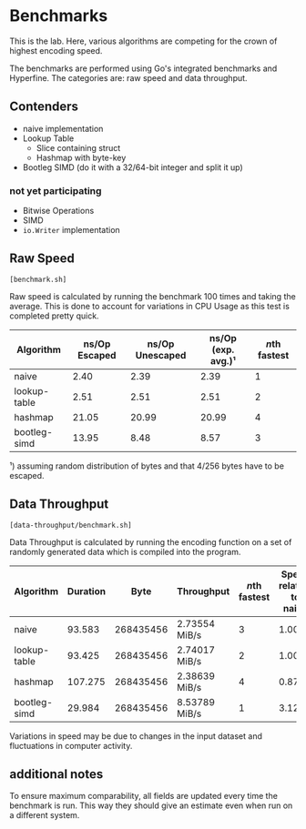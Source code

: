 # Benchmarks

This is the lab. Here, various algorithms are competing for the crown of highest
encoding speed.

The benchmarks are performed using Go's integrated benchmarks and Hyperfine. The
categories are: raw speed and data throughput.

## Contenders

- naive implementation
- Lookup Table
	- Slice containing struct
	- Hashmap with byte-key
- Bootleg SIMD (do it with a 32/64-bit integer and split it up)

### not yet participating

- Bitwise Operations
- SIMD
- `io.Writer` implementation

## Raw Speed

`[benchmark.sh]` 

Raw speed is calculated by running the benchmark 100 times and taking the 
average. This is done to account for variations in CPU Usage as this test is
completed pretty quick.

| Algorithm    | ns/Op Escaped | ns/Op Unescaped | ns/Op (exp. avg.)¹ | *n*th fastest |
|--------------|---------------|-----------------|--------------------|---------------|
| naive        | 2.40          | 2.39            | 2.39               | 1             |
| lookup-table | 2.51          | 2.51            | 2.51               | 2             |
| hashmap      | 21.05         | 20.99           | 20.99              | 4
| bootleg-simd | 13.95         | 8.48            | 8.57               | 3             |

¹) assuming random distribution of bytes and that 4/256 bytes have to be escaped.

## Data Throughput

`[data-throughput/benchmark.sh]`

Data Throughput is calculated by running the encoding function on a set of
randomly generated data which is compiled into the program.

| Algorithm    | Duration | Byte      | Throughput    | *n*th fastest | Speed relative to naive |
|--------------|----------|-----------|---------------|---------------|-------------------------|
| naive        |  93.583  | 268435456 | 2.73554 MiB/s | 3             | 1.00                    |
| lookup-table |  93.425  | 268435456 | 2.74017 MiB/s | 2             | 1.00                    |
| hashmap      | 107.275  | 268435456 | 2.38639 MiB/s | 4             | 0.87                    |
| bootleg-simd |  29.984  | 268435456 | 8.53789 MiB/s | 1             | 3.12                    |

Variations in speed may be due to changes in the input dataset and fluctuations
in computer activity.

## additional notes

To ensure maximum comparability, all fields are updated every time the benchmark
is run. This way they should give an estimate even when run on a different
system.

